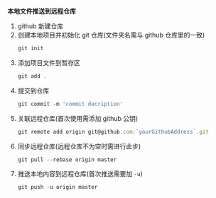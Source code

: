 **本地文件推送到远程仓库**

1. github 新建仓库
2. 创建本地项目并初始化 git 仓库(文件夹名需与 github 仓库里的一致)
   ```js
   git init
   ```
3. 添加项目文件到暂存区
   ```js
   git add .
   ```
4. 提交到仓库
   ```js
   git commit -m 'commit decription'
   ```
5. 关联远程仓库(首次使用需添加 github 公钥)
   ```js
   git remote add origin git@github.com:`yourGithubAddress`.git
   ```
6. 同步远程仓库(远程仓库不为空时需进行此步)
   ```js
   git pull --rebase origin master
   ```
7. 推送本地内容到远程仓库(首次推送需要加 `-u`)
   ```js
   git push -u origin master
   ```
